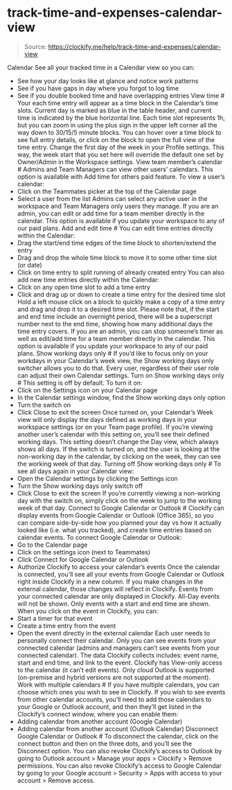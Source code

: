 # track-time-and-expenses-calendar-view

> Source: https://clockify.me/help/track-time-and-expenses/calendar-view

Calendar
See all your tracked time in a Calendar view so you can:
- See how your day looks like at glance and notice work patterns
- See if you have gaps in day where you forgot to log time
- See if you double booked time and have overlapping entries
View time #
Your each time entry will appear as a time block in the Calendar’s time slots.
Current day is marked as blue in the table header, and current time is indicated by the blue horizontal line.
Each time slot represents 1h, but you can zoom in using the plus sign in the upper left corner all the way down to 30/15/5 minute blocks.
You can hover over a time block to see full entry details, or click on the block to open the full view of the time entry.
Change the first day of the week in your Profile settings. This way, the week start that you set here will override the default one set by Owner/Admin in the Workspace settings.
View team member’s calendar #
Admins and Team Managers can view other users’ calendars. This option is available with Add time for others paid feature.
To view a user’s calendar:
- Click on the Teammates picker at the top of the Calendar page
- Select a user from the list
Admins can select any active user in the workspace and Team Managers only users they manage.
If you are an admin, you can edit or add time for a team member directly in the calendar. This option is available if you update your workspace to any of our paid plans.
Add and edit time #
You can edit time entries directly within the Calendar:
- Drag the start/end time edges of the time block to shorten/extend the entry
- Drag and drop the whole time block to move it to some other time slot (or date)
- Click on time entry to split running of already created entry
You can also add new time entries directly within the Calendar:
- Click on any open time slot to add a time entry
- Click and drag up or down to create a time entry for the desired time slot
Hold a left mouse click on a block to quickly make a copy of a time entry and drag and drop it to a desired time slot.
Please note that, if the start and end time include an overnight period, there will be a superscript number next to the end time, showing how many additional days the time entry covers.
If you are an admin, you can stop someone’s timer as well as edit/add time for a team member directly in the calendar. This option is available if you update your workspace to any of our paid plans.
Show working days only #
If you’d like to focus only on your workdays in your Calendar’s week view, the Show working days only switcher allows you to do that.
Every user, regardless of their user role can adjust their own Calendar settings.
Turn on Show working days only #
This setting is off by default.
To turn it on:
- Click on the Settings icon on your Calendar page
- In the Calendar settings window, find the Show working days only option
- Turn the switch on
- Click Close to exit the screen
Once turned on, your Calendar’s Week view will only display the days defined as working days in your workspace settings (or on your Team page profile). If you’re viewing another user’s calendar with this setting on, you’ll see their defined working days.
This setting doesn’t change the Day view, which always shows all days.
If the switch is turned on, and the user is looking at the non-working day in the calendar, by clicking on the week, they can see the working week of that day.
Turning off Show working days only #
To see all days again in your Calendar view:
- Open the Calendar settings by clicking the Settings icon
- Turn the Show working days only switch off
- Click Close to exit the screen
If you’re currently viewing a non-working day with the switch on, simply click on the week to jump to the working week of that day.
Connect to Google Calendar or Outlook #
Clockify can display events from Google Calendar or Outlook (Office 365), so you can compare side-by-side how you planned your day vs how it actually looked like (i.e. what you tracked), and create time entries based on calendar events.
To connect Google Calendar or Outlook:
- Go to the Calendar page
- Click on the settings icon (next to Teammates)
- Click Connect for Google Calendar or Outlook
- Authorize Clockify to access your calendar’s events
Once the calendar is connected, you’ll see all your events from Google Calendar or Outlook right inside Clockify in a new column.
If you make changes in the external calendar, those changes will reflect in Clockify. Events from your connected calendar are only displayed in Clockify.
All-Day events will not be shown. Only events with a start and end time are shown.
When you click on the event in Clockify, you can:
- Start a timer for that event
- Create a time entry from the event
- Open the event directly in the external calendar
Each user needs to personally connect their calendar. Only you can see events from your connected calendar (admins and managers can’t see events from your connected calendar).
The data Clockify collects includes: event name, start and end time, and link to the event. Clockify has View-only access to the calendar (it can’t edit events).
Only cloud Outlook is supported (on-premise and hybrid versions are not supported at the moment).
Work with multiple calendars #
If you have multiple calendars, you can choose which ones you wish to see in Clockify.
If you wish to see events from other calendar accounts, you’ll need to add those calendars to your Google or Outlook account, and then they’ll get listed in the Clockify’s connect window, where you can enable them:
- Adding calendar from another account (Google Calendar)
- Adding calendar from another account (Outlook Calendar)
Disconnect Google Calendar or Outlook #
To disconnect the calendar, click on the connect button and then on the three dots, and you’ll see the Disconnect option.
You can also revoke Clockify’s access to Outlook by going to Outlook account > Manage your apps > Clockify > Remove permissions.
You can also revoke Clockify’s access to Google Calendar by going to your Google account > Security > Apps with access to your account > Remove access.